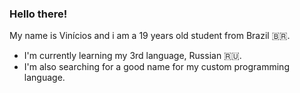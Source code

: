 ### Hello there!

My name is Vinícios and i am a 19 years old student from Brazil 🇧🇷.

- I'm currently learning my 3rd language, Russian 🇷🇺.
- I'm also searching for a good name for my custom programming language.

<!--
**ViniiR/ViniiR** is a ✨ _special_ ✨ repository because its `README.md` (this file) appears on your GitHub profile.

Here are some ideas to get you started:

- 🔭 I’m currently working on ...
- 🌱 I’m currently learning ...
- 👯 I’m looking to collaborate on ...
- 🤔 I’m looking for help with ...
- 💬 Ask me about ...
- 📫 How to reach me: ...
- 😄 Pronouns: ...
- ⚡ Fun fact: ...
-->

